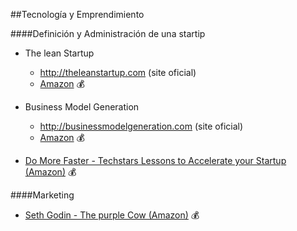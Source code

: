 ##Tecnología y Emprendimiento

####Definición y Administración de una startip

* The lean Startup
  * http://theleanstartup.com (site oficial)
  * [Amazon](http://amzn.com/0307887898) :moneybag:

* Business Model Generation
  * http://businessmodelgeneration.com (site oficial)
  * [Amazon](http://amzn.com/0470876417) :moneybag:

* [Do More Faster - Techstars Lessons to Accelerate your Startup (Amazon)](http://amzn.com/0470929839) :moneybag:

####Marketing

* [Seth Godin - The purple Cow (Amazon)](http://amzn.com/159184021X) :moneybag:

